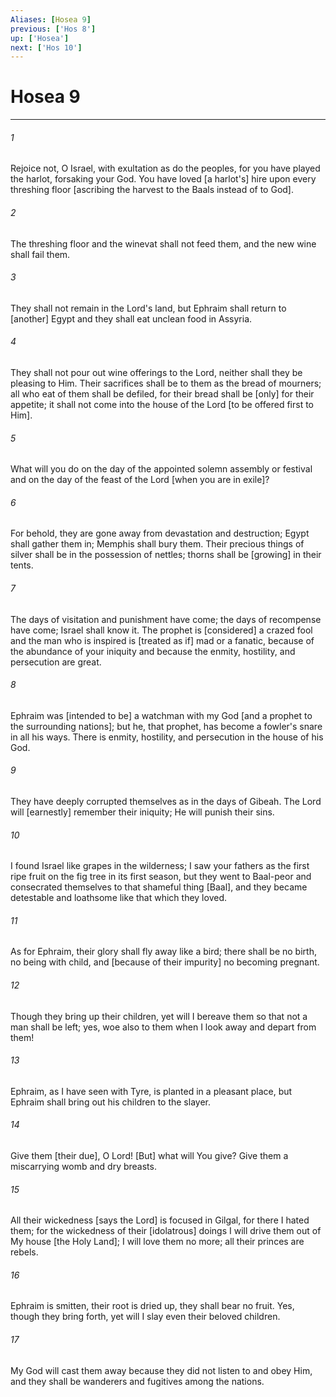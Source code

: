 ```yaml
---
Aliases: [Hosea 9]
previous: ['Hos 8']
up: ['Hosea']
next: ['Hos 10']
---
```

# Hosea 9

***














###### 1 






Rejoice not, O Israel, with exultation as do the peoples, for you have played the harlot, forsaking your God. You have loved [a harlot's] hire upon every threshing floor [ascribing the harvest to the Baals instead of to God]. 













###### 2 






The threshing floor and the winevat shall not feed them, and the new wine shall fail them. 













###### 3 






They shall not remain in the Lord's land, but Ephraim shall return to [another] Egypt and they shall eat unclean food in Assyria. 













###### 4 






They shall not pour out wine offerings to the Lord, neither shall they be pleasing to Him. Their sacrifices shall be to them as the bread of mourners; all who eat of them shall be defiled, for their bread shall be [only] for their appetite; it shall not come into the house of the Lord [to be offered first to Him]. 













###### 5 






What will you do on the day of the appointed solemn assembly or festival and on the day of the feast of the Lord [when you are in exile]? 













###### 6 






For behold, they are gone away from devastation and destruction; Egypt shall gather them in; Memphis shall bury them. Their precious things of silver shall be in the possession of nettles; thorns shall be [growing] in their tents. 













###### 7 






The days of visitation and punishment have come; the days of recompense have come; Israel shall know it. The prophet is [considered] a crazed fool and the man who is inspired is [treated as if] mad or a fanatic, because of the abundance of your iniquity and because the enmity, hostility, and persecution are great. 













###### 8 






Ephraim was [intended to be] a watchman with my God [and a prophet to the surrounding nations]; but he, that prophet, has become a fowler's snare in all his ways. There is enmity, hostility, and persecution in the house of his God. 













###### 9 






They have deeply corrupted themselves as in the days of Gibeah. The Lord will [earnestly] remember their iniquity; He will punish their sins. 













###### 10 






I found Israel like grapes in the wilderness; I saw your fathers as the first ripe fruit on the fig tree in its first season, but they went to Baal-peor and consecrated themselves to that shameful thing [Baal], and they became detestable and loathsome like that which they loved. 













###### 11 






As for Ephraim, their glory shall fly away like a bird; there shall be no birth, no being with child, and [because of their impurity] no becoming pregnant. 













###### 12 






Though they bring up their children, yet will I bereave them so that not a man shall be left; yes, woe also to them when I look away and depart from them! 













###### 13 






Ephraim, as I have seen with Tyre, is planted in a pleasant place, but Ephraim shall bring out his children to the slayer. 













###### 14 






Give them [their due], O Lord! [But] what will You give? Give them a miscarrying womb and dry breasts. 













###### 15 






All their wickedness [says the Lord] is focused in Gilgal, for there I hated them; for the wickedness of their [idolatrous] doings I will drive them out of My house [the Holy Land]; I will love them no more; all their princes are rebels. 













###### 16 






Ephraim is smitten, their root is dried up, they shall bear no fruit. Yes, though they bring forth, yet will I slay even their beloved children. 













###### 17 






My God will cast them away because they did not listen to and obey Him, and they shall be wanderers and fugitives among the nations.
